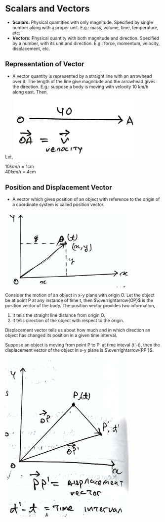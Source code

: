 # Scalars and Vectors
- **Scalars:** Physical quantities with only magnitude. Specified by single number along with a proper unit. E.g.: mass, volume, time, temperature, etc. 
- **Vectors:** Physical quantity with both magnitude and direction. Specified by a number, with its unit and direction. E.g.: force, momentum, velocity, displacement, etc. 

## Representation of Vector 
- A vector quantity is represented by a straight line with an arrowhead over it. The length of the line give magnitude and the arrowhead gives the direction. E.g.: suppose a body is moving with velocity 10 km/h along east. Then, 

Let, <img src="./img/1/representation-of-vector.jpg" width=400>

$10 km/h = 1 \text{cm}$  
$40 km/h = 4 \text{cm}$

## Position and Displacement Vector 
- A vector which gives position of an object with reference to the origin of a coordinate system is called position vector. 

<img src="./img/1/position-vector.jpg" width=400>

Consider the motion of an object in x-y plane with origin O. Let the object be at point P at any instance of time t, then $\overrightarrow{OP}$ is the position vector of the body. The position vector provides two information, 

1. It tells the straight line distance from origin O. 
2. It tells direction of the object with respect to the origin. 

Displacement vector tells us about how much and in which direction an object has changed its position in a given time interval. 

Suppose an object is moving from point P to P' at time inteval (t'-t), then the displacement vector of the object in x-y plane is $\overrightarrow{PP'}$.

<img src="./img/1/displacement-vector.jpg" width=400>

